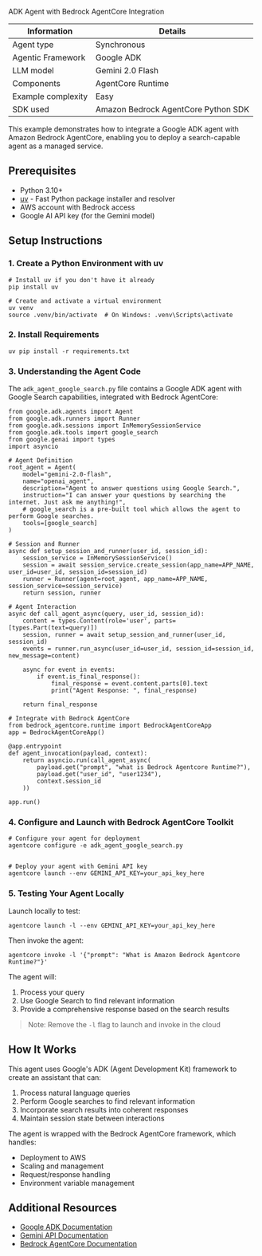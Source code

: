 ADK Agent with Bedrock AgentCore Integration

| Information        | Details                             |
| ------------------ | ----------------------------------- |
| Agent type         | Synchronous                         |
| Agentic Framework  | Google ADK                          |
| LLM model          | Gemini 2.0 Flash                    |
| Components         | AgentCore Runtime                   |
| Example complexity | Easy                                |
| SDK used           | Amazon Bedrock AgentCore Python SDK |

This example demonstrates how to integrate a Google ADK agent with Amazon Bedrock AgentCore, enabling you to deploy a search-capable agent as a managed service.

## Prerequisites

- Python 3.10+
- [uv](https://github.com/astral-sh/uv) - Fast Python package installer and resolver
- AWS account with Bedrock access
- Google AI API key (for the Gemini model)

## Setup Instructions

### 1. Create a Python Environment with uv

```
# Install uv if you don't have it already
pip install uv

# Create and activate a virtual environment
uv venv
source .venv/bin/activate  # On Windows: .venv\Scripts\activate
```

### 2. Install Requirements

```
uv pip install -r requirements.txt
```

### 3. Understanding the Agent Code

The `adk_agent_google_search.py` file contains a Google ADK agent with Google Search capabilities, integrated with Bedrock AgentCore:

```
from google.adk.agents import Agent
from google.adk.runners import Runner
from google.adk.sessions import InMemorySessionService
from google.adk.tools import google_search
from google.genai import types
import asyncio

# Agent Definition
root_agent = Agent(
    model="gemini-2.0-flash", 
    name="openai_agent",
    description="Agent to answer questions using Google Search.",
    instruction="I can answer your questions by searching the internet. Just ask me anything!",
    # google_search is a pre-built tool which allows the agent to perform Google searches.
    tools=[google_search]
)

# Session and Runner
async def setup_session_and_runner(user_id, session_id):
    session_service = InMemorySessionService()
    session = await session_service.create_session(app_name=APP_NAME, user_id=user_id, session_id=session_id)
    runner = Runner(agent=root_agent, app_name=APP_NAME, session_service=session_service)
    return session, runner

# Agent Interaction
async def call_agent_async(query, user_id, session_id):
    content = types.Content(role='user', parts=[types.Part(text=query)])
    session, runner = await setup_session_and_runner(user_id, session_id)
    events = runner.run_async(user_id=user_id, session_id=session_id, new_message=content)

    async for event in events:
        if event.is_final_response():
            final_response = event.content.parts[0].text
            print("Agent Response: ", final_response)

    return final_response

# Integrate with Bedrock AgentCore
from bedrock_agentcore.runtime import BedrockAgentCoreApp
app = BedrockAgentCoreApp()

@app.entrypoint
def agent_invocation(payload, context):
    return asyncio.run(call_agent_async(
        payload.get("prompt", "what is Bedrock Agentcore Runtime?"), 
        payload.get("user_id", "user1234"), 
        context.session_id
    ))

app.run()
```

### 4. Configure and Launch with Bedrock AgentCore Toolkit

```
# Configure your agent for deployment
agentcore configure -e adk_agent_google_search.py


# Deploy your agent with Gemini API key
agentcore launch --env GEMINI_API_KEY=your_api_key_here
```

### 5. Testing Your Agent Locally

Launch locally to test:

```
agentcore launch -l --env GEMINI_API_KEY=your_api_key_here
```

Then invoke the agent:

```
agentcore invoke -l '{"prompt": "What is Amazon Bedrock Agentcore Runtime?"}'
```

The agent will:

1. Process your query
1. Use Google Search to find relevant information
1. Provide a comprehensive response based on the search results

> Note: Remove the `-l` flag to launch and invoke in the cloud

## How It Works

This agent uses Google's ADK (Agent Development Kit) framework to create an assistant that can:

1. Process natural language queries
1. Perform Google searches to find relevant information
1. Incorporate search results into coherent responses
1. Maintain session state between interactions

The agent is wrapped with the Bedrock AgentCore framework, which handles:

- Deployment to AWS
- Scaling and management
- Request/response handling
- Environment variable management

## Additional Resources

- [Google ADK Documentation](<../../../../../https:/raw.githubusercontent.com/awslabs/amazon-bedrock-agentcore-samples/refs/heads/main/03-integrations/agentic-frameworks/adk/%5Bhttps:/github.com/google/adk%5D(https:/google.github.io/adk-docs/)>)
- [Gemini API Documentation](https://ai.google.dev/docs)
- [Bedrock AgentCore Documentation](https://docs.aws.amazon.com/bedrock/latest/userguide/agents-core.html)
